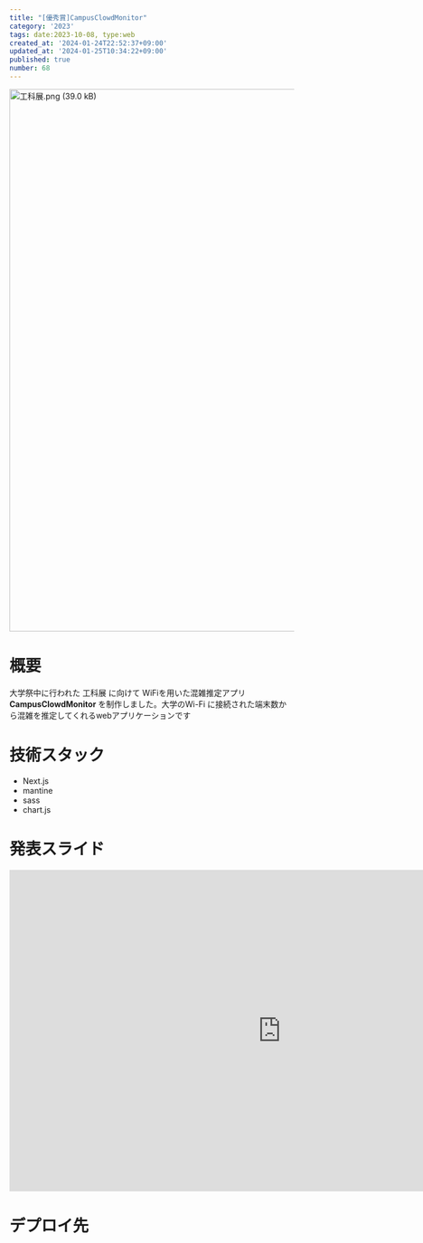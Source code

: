 ```yaml
---
title: "[優秀賞]CampusClowdMonitor"
category: '2023'
tags: date:2023-10-08, type:web
created_at: '2024-01-24T22:52:37+09:00'
updated_at: '2024-01-25T10:34:22+09:00'
published: true
number: 68
---
```


<img width="960" alt="工科展.png (39.0 kB)" src="https://img.esa.io/uploads/production/attachments/21347/2024/01/24/148142/b9e9f3f0-56c7-4ad2-b236-de9400ad1de7.png">


# 概要
大学祭中に行われた 工科展 に向けて WiFiを用いた混雑推定アプリ**CampusClowdMonitor** を制作しました。大学のWi-Fi に接続された端末数から混雑を推定してくれるwebアプリケーションです

# 技術スタック
- Next.js
- mantine
- sass
- chart.js

# 発表スライド

<iframe src="https://docs.google.com/presentation/d/e/2PACX-1vTWiPglUQcwyxrfy1JpxFiuUqbi-u2zV1TS5q3okM0PAUag97G56OjMeV3Mm2vlT3iQiZyOwPDh8OSv/embed?start=false&loop=false&delayms=3000" frameborder="0" width="960" height="569" allowfullscreen="true" mozallowfullscreen="true" webkitallowfullscreen="true"></iframe>

# デプロイ先



